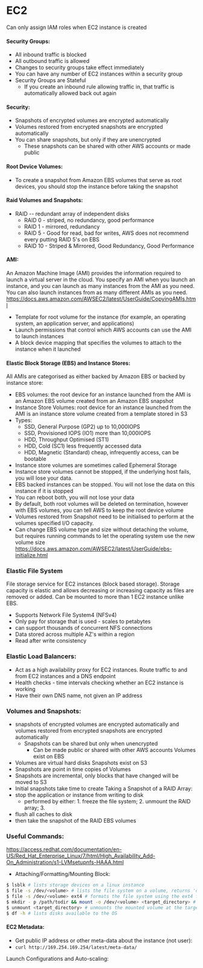 # EC2

Can only assign IAM roles when EC2 instance is created

#### Security Groups:
- All inbound traffic is blocked
- All outbound traffic is allowed
- Changes to security groups take effect immediately
- You can have any number of EC2 instances within a security group
- Security Groups are Stateful
    - If you create an inbound rule allowing traffic in, that traffic is automatically allowed back out again

#### Security:
- Snapshots of encrypted volumes are encrypted automatically
- Volumes restored from encrypted snapshots are encrypted automatically
- You can share snapshots, but only if they are unencrypted
    - These snapshots can be shared with other AWS accounts or made public


#### Root Device Volumes:
- To create a snapshot from Amazon EBS volumes that serve as root devices, you should stop the instance before taking the snapshot


#### Raid Volumes and Snapshots:
- RAID -- redundant array of independent disks
    - RAID 0 - striped, no redundancy, good performance
    - RAID 1 - mirrored, redundancy
    - RAID 5 - Good for read, bad for writes, AWS does not recommend every putting RAID 5's on EBS
    - RAID 10 - Striped & Mirrored, Good Redundancy, Good Performance

#### AMI:
An Amazon Machine Image (AMI) provides the information required to launch a virtual server in the cloud. You specify an AMI when you launch an instance, and you can launch as many instances from the AMI as you need. You can also launch instances from as many different AMIs as you need.
https://docs.aws.amazon.com/AWSEC2/latest/UserGuide/CopyingAMIs.html
  - Template for root volume for the instance (for example, an operating system, an application server, and applications)
  - Launch permissions that control which AWS accounts can use the AMI to launch instances
  - A block device mapping that specifies the volumes to attach to the instance when it launched

#### Elastic Block Storage (EBS) and Instance Stores:
All AMIs are categorised as either backed by Amazon EBS or backed by instance store:
  - EBS volumes: the root device for an instance launched from the AMI is an Amazon EBS volume created from an Amazon EBS snapshot
  - Instance Store Volumes: root device for an instance launched from the AMI is an instance store volume created from a template stored in S3
  - Types:
    - SSD, General Purpose (GP2) up to 10,000IOPS
    - SSD, Provisioned IOPS (IO1) more than 10,000IOPS
    - HDD, Throughput Optimised (ST1)
    - HDD, Cold (SC1) less frequently accessed data
    - HDD, Magnetic (Standard) cheap, infrequently access, can be bootable
  - Instance store volumes are sometimes called Ephemeral Storage
  - Instance store volumes cannot be stopped, if the underlying host fails, you will lose your data.
  - EBS backed instances can be stopped. You will not lose the data on this instance if it is stopped
  - You can reboot both, you will not lose your data
  - By default, both root volumes will be deleted on termination, however with EBS volumes, you can tell AWS to keep the root device volume
  - Volumes restored from Snapshot need to be initialised to perform at the volumes specified I/O capacity.
  - Can change EBS volume type and size without detaching the volume, but requires running commands to let the operating system use the new volume size
  https://docs.aws.amazon.com/AWSEC2/latest/UserGuide/ebs-initialize.html

### Elastic File System
File storage service for EC2 instances (block based storage). Storage capacity is elastic and allows decreasing or increasing capacity as files are removed or added. Can be mounted to more than 1 EC2 instance unlike EBS.
- Supports Network File System4 (NFSv4)
- Only pay for storage that is used - scales to petabytes
- can support thousands of concurrent NFS connections
- Data stored across multiple AZ's within a region
- Read after write consistency

### Elastic Load Balancers:
- Act as a high availability proxy for EC2 instances. Route traffic to and from EC2 instances and a DNS endpoint
- Health checks - time intervals checking whether an EC2 instance is working
- Have their own DNS name, not given an IP address

### Volumes and Snapshots:
 - snapshots of encrypted volumes are encrypted automatically and volumes restored from encrypted snapshots are encrypted automatically
    - Snapshots can be shared but only when unencrypted
        + Can be made public or shared with other AWS accounts
Volumes exist on EBS
  - Volumes are virtual hard disks
Snapshots exist on S3
  - Snapshots are point in time copies of Volumes
  - Snapshots are incremental, only blocks that have changed will be moved to S3
  - Initial snapshots take time to create
Taking a Snapshot of a RAID Array:
  - stop the application or instance from writing to disk
    + performed by either: 1. freeze the file system; 2. unmount the RAID array; 3.
  - flush all caches to disk
  - then take the snapshot of the RAID EBS volumes



### Useful Commands:
https://access.redhat.com/documentation/en-US/Red_Hat_Enterprise_Linux/7/html/High_Availability_Add-On_Administration/s1-LVMsetupnfs-HAAA.html
- Attaching/Formatting/Mounting Block:
```bash
$ lsblk # lists storage devices on a linux instance
$ file -s /dev/<volume> # lists the file system on a volume, returns 'data' if no filesystem is present
$ file -s /dev/<volume> ext4 # formats the file system using the ext4 filesystem - look at mkfs
$ mkdir - p /path/todir && mount -o /dev/<volume> <target_directory> # mounts target directory
$ unmount <target_directory> # unmounts the mounted volume at the target directory
$ df -h # lists disks available to the OS
```


#### EC2 Metadata:

- Get public IP address or other meta-data about the instance (not user):
- ```curl http://169.254.169.254/latest/meta-data/ ```


Launch Configurations and Auto-scaling:
